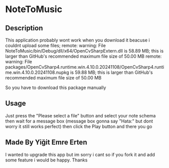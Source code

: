 # NoteToMusic

## Description
This application probably wont work when you download it beacuse i couldnt upload some files;
remote: warning: File NoteToMusic/bin/Debug/dll/x64/OpenCvSharpExtern.dll is 58.89 MB; this is larger than GitHub's recommended maximum file size of 50.00 MB
remote: warning: File packages/OpenCvSharp4.runtime.win.4.10.0.20241108/OpenCvSharp4.runtime.win.4.10.0.20241108.nupkg is 59.88 MB; this is larger than GitHub's recommended maximum file size of 50.00 MB

So you have to download this package manually

## Usage
Just press the "Please select a file" button and select your note schema then wait for a message box (message box gonna say "Hata:" but dont worry it still works perfect) then click the Play button and there you go

## Made By Yiğit Emre Erten
I wanted to upgrade this app but im sorry i cant so if you fork it and add some feature i would be happy. Thanks
